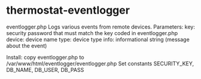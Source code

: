 # thermostat-eventlogger

eventlogger.php
Logs various events from remote devices.
Parameters:
key: security password that must match the key coded in eventlogger.php
device: device name
type: device type
info: informational string (message about the event)

Install:
copy eventlogger.php to /var/www/html/eventlogger/eventlogger.php
Set constants SECURITY_KEY, DB_NAME, DB_USER, DB_PASS
